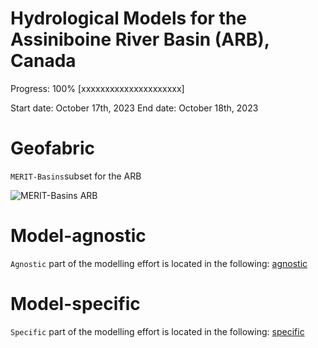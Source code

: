 # Hydrological Models for the Assiniboine River Basin (ARB), Canada

Progress: 100%  [xxxxxxxxxxxxxxxxxxxxx]

Start date: October 17th, 2023 </b>
End date: October 18th, 2023


# Geofabric
`MERIT-Basins`subset for the ARB

![MERIT-Basins ARB](./img/MERIT-Basins_ARB.png)

# Model-agnostic
`Agnostic` part of the modelling effort is located in the following:
[agnostic](./1-model-agnostic)

# Model-specific
`Specific` part of the modelling effort is located in the following:
[specific](./2-model-specific)



